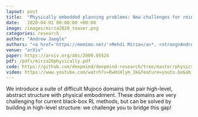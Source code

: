 ```yaml
---
layout: post
title:  "Physically embedded planning problems: New challenges for reinforcement learning"
date:   2020-04-01 00:00:00 +00:00
image: /images/mirza2020_teaser.png
categories: research
author: "Andrew Jaegle"
authors: "<a href='https://memimo.net/'>Mehdi Mirza</a>*, <strong>Andrew Jaegle</strong>*, <a href='https://me.net.nz/'>Jonathan Hunt</a>*, <a href='https://www.gatsby.ucl.ac.uk/~aguez/'>Arthur Guez</a>*, <a href='https://scholar.google.com/citations?user=9dAjSlYAAAAJ&hl=en'>Saran Tunyasuvunakool</a>, <a href='https://scholar.google.com/citations?user=YfgdfyYAAAAJ&hl'>Alistair Muldal, <a href='https://thphn.com/'>Théophane Weber</a>, <a href='https://karkus.tilda.ws/'>Peter Karkus</a>, <a href='https://scholar.google.com/citations?user=o-h0vrQAAAAJ&hl'>Sébastien Racanière</a>, <a href='https://scholar.google.co.uk/citations?user=1h_mxPMAAAAJ&hl'>Lars Buesing</a>, <a href='https://contrastiveconvergence.net/'>Timothy Lillicrap</a>, <a href='https://scholar.google.com/citations?user=79k7bGEAAAAJ&hl'>Nicolas Heess</a>"
venue: "arXiv"
paper: https://arxiv.org/abs/2009.05524
pdf: /pdfs/mirza20physically.pdf
code: https://github.com/deepmind/deepmind-research/tree/master/physics_planning_games
video: https://www.youtube.com/watch?v=RwHiHlym_1k&feature=youtu.be&ab_channel=DrewJaegle
---
```

We introduce a suite of difficult Mujoco domains that pair high-level, abstract structure with physical embodiment. These domains are very challenging for current black-box RL methods, but can be solved by building in high-level structure: we challenge you to bridge this gap!